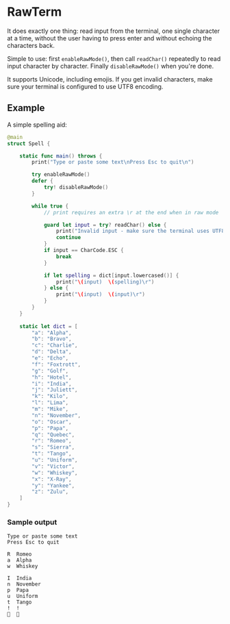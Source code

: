# RawTerm

It does exactly one thing: read input from the terminal, one single character at a time, without the user having to press enter and without echoing the characters back.

Simple to use: first `enableRawMode()`, then call `readChar()` repeatedly to read input character by character. Finally `disableRawMode()` when you're done.

It supports Unicode, including emojis. If you get invalid characters, make sure your terminal is configured to use UTF8 encoding.

## Example

A simple spelling aid:

```Swift
@main
struct Spell {

	static func main() throws {
		print("Type or paste some text\nPress Esc to quit\n")

		try enableRawMode()
		defer {
			try! disableRawMode()
		}

		while true {
			// print requires an extra \r at the end when in raw mode

			guard let input = try? readChar() else {
				print("Invalid input - make sure the terminal uses UTF8.\r")
				continue
			}
			if input == CharCode.ESC {
				break
			}

			if let spelling = dict[input.lowercased()] {
				print("\(input)  \(spelling)\r")
			} else {
				print("\(input)  \(input)\r")
			}
		}
	}
	
	static let dict = [
		"a": "Alpha",
		"b": "Bravo",
		"c": "Charlie",
		"d": "Delta",
		"e": "Echo",
		"f": "Foxtrott",
		"g": "Golf",
		"h": "Hotel",
		"i": "India",
		"j": "Juliett",
		"k": "Kilo",
		"l": "Lima",
		"m": "Mike",
		"n": "November",
		"o": "Oscar",
		"p": "Papa",
		"q": "Quebec",
		"r": "Romeo",
		"s": "Sierra",
		"t": "Tango",
		"u": "Uniform",
		"v": "Victor",
		"w": "Whiskey",
		"x": "X-Ray",
		"y": "Yankee",
		"z": "Zulu",
	]
}
```

### Sample output

```console
Type or paste some text
Press Esc to quit

R  Romeo
a  Alpha
w  Whiskey
    
I  India
n  November
p  Papa
u  Uniform
t  Tango
!  !
🥸  🥸
```
